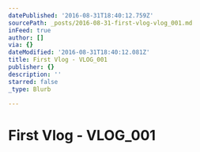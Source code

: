 ```yaml
---
datePublished: '2016-08-31T18:40:12.759Z'
sourcePath: _posts/2016-08-31-first-vlog-vlog_001.md
inFeed: true
author: []
via: {}
dateModified: '2016-08-31T18:40:12.081Z'
title: First Vlog - VLOG_001
publisher: {}
description: ''
starred: false
_type: Blurb

---
```

# First Vlog - VLOG\_001
